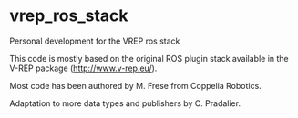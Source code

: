 vrep_ros_stack
==============

Personal development for the VREP ros stack

This code is mostly based on the original ROS plugin stack available in the V-REP package (http://www.v-rep.eu/). 

Most code has been authored by M. Frese from Coppelia Robotics.

Adaptation to more data types and publishers by C. Pradalier.